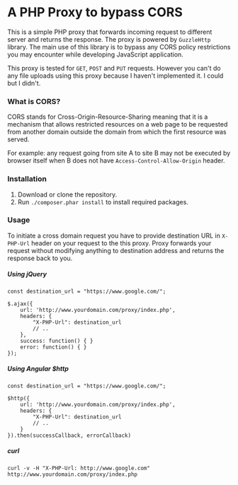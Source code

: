 # A PHP Proxy to bypass CORS

This is a simple PHP proxy that forwards incoming request to different server and returns
the response. The proxy is powered by `GuzzleHttp` library. The main use of this library
is to bypass any CORS policy restrictions you may encounter while developing JavaScript
application.

This proxy is tested for `GET`, `POST` and `PUT` requests. However you can't do any file
uploads using this proxy because I haven't implemented it. I could but I didn't.

### What is CORS?

CORS stands for Cross-Origin-Resource-Sharing meaning that it is a mechanism that allows
restricted resources on a web page to be requested from another domain outside the domain
from which the first resource was served.

For example: any request going from site A to site B may not be executed by browser itself
when B does not have `Access-Control-Allow-Origin` header.

### Installation

1. Download or clone the repository.
2. Run `./composer.phar install` to install required packages.

### Usage

To initiate a cross domain request you have to provide destination URL in `X-PHP-Url` 
header on your request to the this proxy. Proxy forwards your request without modifying
anything to  destination address and returns the response back to you.

##### Using jQuery

    const destination_url = "https://www.google.com/";
    
    $.ajax({
        url: 'http://www.yourdomain.com/proxy/index.php',
        headers: {
            "X-PHP-Url": destination_url
            // ..
        },
        success: function() { } 
        error: function() { }
    });
    
##### Using Angular $http

    const destination_url = "https://www.google.com/";
    
    $http({
        url: 'http://www.yourdomain.com/proxy/index.php',
        headers: {
            "X-PHP-Url": destination_url
            // ..
        }
    }).then(successCallback, errorCallback)


##### curl

    curl -v -H "X-PHP-Url: http://www.google.com" http://www.yourdomain.com/proxy/index.php
